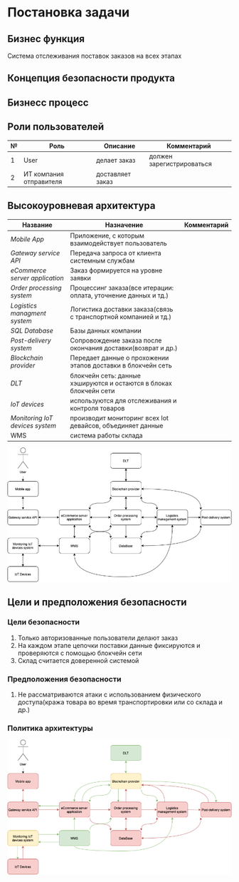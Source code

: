 # Постановка задачи
## Бизнес функция
Система отслеживания поставок заказов на всех этапах
## Концепция безопасности продукта
## Бизнесс процесс

## Роли пользователей
|№  | Роль | Описание | Комментарий |
|----|----|----|----|
|1 | User | делает заказ | должен зарегистрироваться |
|2 | ИТ компания отправителя | доставляет заказ |  |

## Высокоуровневая архитектура
| Название | Назначение | Комментарий |
|----|----|----|
|*Mobile App* | Приложение, с которым взаимодействует пользователь |  |
|*Gateway service API* | Передача запроса от клиента системным службам |  |
|*eCommerce server application* | Заказ формируется на уровне заявки|  |
|*Order processing system*  | Процессинг заказа(все итерации: оплата, уточнение данных и тд.) | |
|*Logistics managment system* | Логистика доставки заказа(связь с транспортной компанией и тд.) | 
|*SQL Database* | Базы данных компании |
|*Post-delivery system* | Сопровождение заказа после окончания доставки(возврат и др.) | 
|*Blockchain provider*| Передает данные о прохожении этапов доставки в блокчейн сеть|
|*DLT* | блокчейн сеть:  данные хэшируются и остаются в блоках блокчейн сети|  |  
|*IoT devices* | используются для отслеживания и контроля товаров |  |
|*Monitoring IoT devices system* | производит мониторинг всех Iot девайсов, объединяет данные|  |
|WMS| система работы склада| |

![PolArc drawio](./arch1-2.png)

## Цели и предположения безопасности
### Цели безопасности
1. Только авторизованные пользователи делают заказ
2. На каждом этапе цепочки поставки данные фиксируются и проверяются с помощью блокчейн сети
3. Склад считается доверенной системой
### Предположения безопасности
1. Не рассматриваются атаки с использованием физического доступа(кража товара во время транспортировки или со склада и др.)
### Политика архитектуры
![PolArc drawio](./PolArc.drawio.png)
